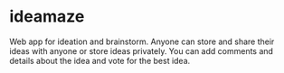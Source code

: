 # ideamaze
Web app for ideation and brainstorm. Anyone can store and share their ideas with anyone or store ideas privately. You can add comments and details about the idea and vote for the best idea.
